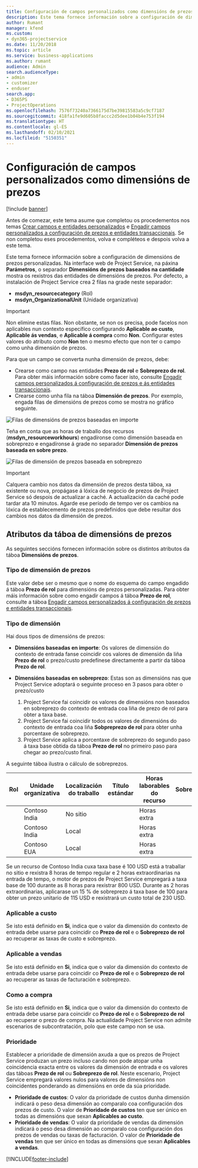 ```yaml
---
title: Configuración de campos personalizados como dimensións de prezos
description: Este tema fornece información sobre a configuración de dimensións de prezos personalizadas.
author: Rumant
manager: kfend
ms.custom:
- dyn365-projectservice
ms.date: 11/20/2018
ms.topic: article
ms.service: business-applications
ms.author: rumant
audience: Admin
search.audienceType:
- admin
- customizer
- enduser
search.app:
- D365PS
- ProjectOperations
ms.openlocfilehash: 7576f73240a7366175d7be39815583a5c9cf7187
ms.sourcegitcommit: 418fa1fe9d605b8faccc2d5dee1b04b4e753f194
ms.translationtype: HT
ms.contentlocale: gl-ES
ms.lasthandoff: 02/10/2021
ms.locfileid: "5150351"
---
```

# <a name="setting-up-custom-fields-as-pricing-dimensions"></a>Configuración de campos personalizados como dimensións de prezos 

[!include [banner](../includes/psa-now-project-operations.md)]

Antes de comezar, este tema asume que completou os procedementos nos temas [Crear campos e entidades personalizados](create-custom-fields-entities.md) e [Engadir campos personalizados a configuración de prezos e entidades transaccionais](field-references.md). Se non completou eses procedementos, volva e compléteos e despois volva a este tema. 

Este tema fornece información sobre a configuración de dimensións de prezos personalizadas. Na interface web de Project Service, na páxina **Parámetros**, o separador **Dimensións de prezos baseados na cantidade** mostra os rexistros das entidades de dimensións de prezos. Por defecto, a instalación de Project Service crea 2 filas na grade neste separador:

- **msdyn_resourcecategory** (Rol)
- **msdyn_OrganizationalUnit** (Unidade organizativa)

> [!IMPORTANT]
> Non elimine estas filas. Non obstante, se non os precisa, pode facelos non aplicables nun contexto específico configurando **Aplicable ao custo**, **Aplicable ás vendas**, e **Aplicable á compra** como **Non**. Configurar estes valores do atributo como **Non** ten o mesmo efecto que non ter o campo como unha dimensión de prezos.

Para que un campo se converta nunha dimensión de prezos, debe:

- Crearse como campo nas entidades **Prezo de rol** e **Sobreprezo de rol**. Para obter máis información sobre como facer isto, consulte [Engadir campos personalizados á configuración de prezos e ás entidades transaccionais](field-references.md).
- Crearse como unha fila na táboa **Dimensión de prezos**. Por exemplo, engada filas de dimensións de prezos como se mostra no gráfico seguinte. 

![Filas de dimensións de prezos baseadas en importe](media/Amt-based-PD.png)

Teña en conta que as horas de traballo dos recursos (**msdyn_resourceworkhours**) engadíronse como dimensión baseada en sobreprezo e engadíronse á grade no separador **Dimensión de prezos baseada en sobre prezo**.

![Filas de dimensión de prezos baseada en sobreprezo](media/Markup-based-PD.png)

> [!IMPORTANT]
> Calquera cambio nos datos da dimensión de prezos desta táboa, xa existente ou nova, propágase á lóxica de negocio de prezos de Project Service só despois de actualizar a caché. A actualización da caché pode tardar ata 10 minutos. Agarde ese período de tempo ver os cambios na lóxica de establecemento de prezos predefinidos que debe resultar dos cambios nos datos da dimensión de prezos.


## <a name="attributes-of-the-pricing-dimensions-table"></a>Atributos da táboa de dimensións de prezos
As seguintes seccións fornecen información sobre os distintos atributos da táboa **Dimensións de prezos**.

### <a name="pricing-dimension-name"></a>Tipo de dimensión de prezos
Este valor debe ser o mesmo que o nome do esquema do campo engadido á táboa **Prezo de rol** para dimensións de prezos personalizadas. Para obter máis información sobre como engadir campos á táboa **Prezo de rol**, consulte a táboa [Engadir campos personalizados á configuración de prezos e entidades transaccionais](field-references.md).

### <a name="type-of-dimension"></a>Tipo de dimensión
Hai dous tipos de dimensións de prezos:
  
  - **Dimensións baseadas en importe**: Os valores de dimensión do contexto de entrada fanse coincidir cos valores de dimensión da liña **Prezo de rol** o prezo/custo predefínese directamente a partir da táboa **Prezo de rol**.
  - **Dimensións baseadas en sobreprezo**: Estas son as dimensións nas que Project Service adoptará o seguinte proceso en 3 pasos para obter o prezo/custo
 
    1. Project Service fai coincidir os valores de dimensións non baseados en sobreprezo do contexto de entrada coa liña de prezo de rol para obter a taxa base.
    2. Project Service fai coincidir todos os valores de dimensións do contexto de entrada coa liña **Sobpreprezo de rol** para obter unha porcentaxe de sobreprezo.
    3. Project Service aplica a porcentaxe de sobreprezo do segundo paso á taxa base obtida da táboa **Prezo de rol** no primeiro paso para chegar ao prezo/custo final.
   
   A seguinte táboa ilustra o cálculo de sobreprezos.
  
| Rol        | Unidade organizativa    |Localización do traballo      |Título estándar      |Horas laborables do recurso      |  Sobreprezo|
| ------------|-------------|-------------------|--------------------|-------------------------|--------:|
|             | Contoso India|No sitio            |                    |Horas extra                 |15     |
|             | Contoso India|Local             |                    |Horas extra                 |10     |
|             | Contoso EUA   |Local             |                    |Horas extra                 |20     |


Se un recurso de Contoso India cuxa taxa base é 100 USD está a traballar no sitio e rexistra 8 horas de tempo regular e 2 horas extraordinarias na entrada de tempo, o motor de prezos de Project Service empregará a taxa base de 100 durante as 8 horas para rexistrar 800 USD. Durante as 2 horas extraordinarias, aplicarase un 15 % de sobreprezo á taxa base de 100 para obter un prezo unitario de 115 USD e rexistrará un custo total de 230 USD.

### <a name="applicable-to-cost"></a>Aplicable a custo 
Se isto está definido en **Si**, indica que o valor da dimensión do contexto de entrada debe usarse para coincidir co **Prezo de rol** e o **Sobreprezo de rol** ao recuperar as taxas de custo e sobreprezo.

### <a name="applicable-to-sales"></a>Aplicable a vendas
Se isto está definido en **Si**, indica que o valor da dimensión do contexto de entrada debe usarse para coincidir co **Prezo de rol** e o **Sobreprezo de rol** ao recuperar as taxas de facturación e sobreprezo.

### <a name="applicable-to-purchase"></a>Como a compra
Se isto está definido en **Si**, indica que o valor da dimensión do contexto de entrada debe usarse para coincidir co **Prezo de rol** e o **Sobreprezo de rol** ao recuperar o prezo de compra. Na actualidade Project Service non admite escenarios de subcontratación, polo que este campo non se usa. 

### <a name="priority"></a>Prioridade
Establecer a prioridade de dimensión axuda a que os prezos de Project Service produzan un prezo incluso cando non pode atopar unha coincidencia exacta entre os valores da dimensión de entrada e os valores das táboas **Prezo de rol** ou **Sobreprezo de rol**. Neste escenario, Project Service empregará valores nulos para valores de dimensións non coincidentes ponderando as dimensións en orde da súa prioridade.

- **Prioridade de custos**: O valor da prioridade de custos dunha dimensión indicará o peso desa dimensión ao comparalo coa configuración dos prezos de custo. O valor de **Prioridade de custos** ten que ser único en todas as dimensións que sexan **Aplicables ao custo**.
- **Prioridade de vendas**: O valor da prioridade de vendas da dimensión indicará o peso desa dimensión ao comparalo coa configuración dos prezos de vendas ou taxas de facturación. O valor de **Prioridade de vendas** ten que ser único en todas as dimensións que sexan **Aplicables a vendas**.


[!INCLUDE[footer-include](../includes/footer-banner.md)]
